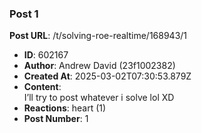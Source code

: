 ### Post 1
**Post URL**: /t/solving-roe-realtime/168943/1
- **ID**: 602167
- **Author**: Andrew David (23f1002382)
- **Created At**: 2025-03-02T07:30:53.879Z
- **Content**:  
  I’ll try to post whatever i solve lol XD
- **Reactions**: heart (1)
- **Post Number**: 1

